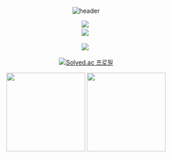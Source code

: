 <div align=center>

![header](https://capsule-render.vercel.app/api?type=soft&color=auto&height=150&section=header&text=JonghyukLee&fontSize=70&animation=twinkling)



<p align="center">
  <img src="https://img.shields.io/badge/Java-007396?style=flat-square&logo=Java&logoColor=white"/></a>&nbsp 
  <br>
  <img src="https://img.shields.io/badge/SpringBoot-6DB33F?style=flat-square&logo=Spring&logoColor=white"/></a>&nbsp
</p>

<p align="center">
  <a href="https://velog.io/@jh5253"><img src="https://img.shields.io/badge/Tech%20Blog-11B48A?style=flat-square&logo=Vimeo&logoColor=white&link=https://velog.io/@jh5253"/></a>&nbsp
</p>

[![Solved.ac
프로필](http://mazassumnida.wtf/api/v2/generate_badge?boj=jh5253)](https://solved.ac/jh5253)

<img height="180em" src="https://github-readme-stats.vercel.app/api?username=jonghyukLeee&theme=buefy&show_icons=true" />
  <img height="180em" src="https://github-readme-stats.vercel.app/api/top-langs/?username=jonghyukLeee&theme=buefy&layout=compact" />
</div>


